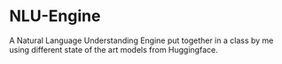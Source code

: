 # NLU-Engine
A Natural Language Understanding Engine put together in a class by me using different state of the art models from Huggingface.

